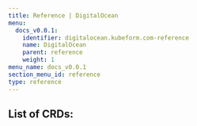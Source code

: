 ```yaml
---
title: Reference | DigitalOcean
menu:
  docs_v0.0.1:
    identifier: digitalocean.kubeform.com-reference
    name: DigitalOcean
    parent: reference
    weight: 1
menu_name: docs_v0.0.1
section_menu_id: reference
type: reference
---
```


## List of CRDs:
